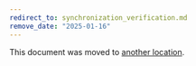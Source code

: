 ```yaml
---
redirect_to: synchronization_verification.md
remove_date: "2025-01-16"
---
```


<!-- markdownlint-disable -->
<!-- vale off -->

This document was moved to [another location](synchronization_verification.md).

<!-- This redirect file can be deleted after <2025-01-16>. -->
<!-- Redirects that point to other docs in the same project expire in three months. -->
<!-- Redirects that point to docs in a different project or site (for example, link is not relative and starts with `https:`) expire in one year. -->
<!-- Before deletion, see: https://docs.gitlab.com/ee/development/documentation/redirects.html -->
